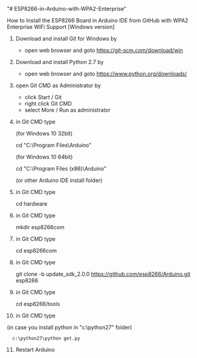 "# ESP8266-in-Arduino-with-WPA2-Enterprise" 

How to Install the ESP8266 Board in Arduino IDE from GitHub
with WPA2 Enterprise WiFi Support [Windows version]

1. Download and install Git for Windows by 
   - open web browser and goto https://git-scm.com/download/win

2. Download and install Python 2.7 by
   - open web browser and goto https://www.python.org/downloads/

3. open Git CMD as Administrator by
   - click Start / Git
   - right click Git CMD
   - select More / Run as administrator

4. in Git CMD type
   
   (for Windows 10 32bit)

      cd "C:\Program Files\Arduino"
   
   
   (for Windows 10 64bit)

      cd "C:\Program Files (x86)\Arduino" 

   (or other Arduino IDE install folder)

5. in Git CMD type

      cd hardware

6. in Git CMD type

      mkdir esp8266com

7. in Git CMD type

      cd esp8266com

8. in Git CMD type

      git clone -b update_sdk_2.0.0 https://github.com/esp8266/Arduino.git esp8266

9. in Git CMD type

      cd esp8266/tools

10. in Git CMD type

   (in case you install python in "c:\python27" folder)

      c:\python27\python get.py

11. Restart Arduino
